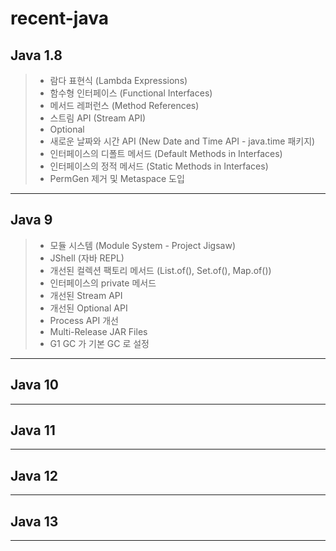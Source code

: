 # recent-java

## Java 1.8
> * 람다 표현식 (Lambda Expressions)
> * 함수형 인터페이스 (Functional Interfaces)
> * 메서드 레퍼런스 (Method References)
> * 스트림 API (Stream API)
> * Optional<T>
> * 새로운 날짜와 시간 API (New Date and Time API - java.time 패키지)
> * 인터페이스의 디폴트 메서드 (Default Methods in Interfaces)
> * 인터페이스의 정적 메서드 (Static Methods in Interfaces)
> * PermGen 제거 및 Metaspace 도입

---

## Java 9
> * 모듈 시스템 (Module System - Project Jigsaw)
> * JShell (자바 REPL)
> * 개선된 컬렉션 팩토리 메서드 (List.of(), Set.of(), Map.of())
> * 인터페이스의 private 메서드
> * 개선된 Stream API
> * 개선된 Optional API
> * Process API 개선
> * Multi-Release JAR Files
> * G1 GC 가 기본 GC 로 설정

---

## Java 10

---

## Java 11

---

## Java 12

---

## Java 13

---
